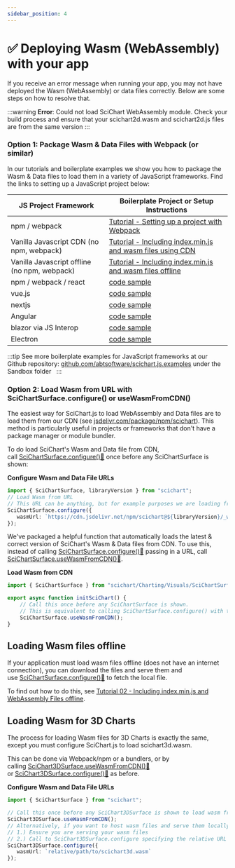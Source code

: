 ```yaml
---
sidebar_position: 4
---
```


# ✅ Deploying Wasm (WebAssembly) with your app


If you receive an error message when running your app, you may not have deployed the Wasm (WebAssembly) or data files correctly. Below are some steps on how to resolve that.

:::warning
**Error**: Could not load SciChart WebAssembly module. Check your build process and ensure that your scichart2d.wasm and scichart2d.js files are from the same version
:::

### Option 1: Package Wasm & Data Files with Webpack (or similar) 

In our tutorials and boilerplate examples we show you how to package the Wasm & Data files to load them in a variety of JavaScript frameworks. Find the links to setting up a JavaScript project below:

| JS Project Framework             | Boilerplate Project or Setup Instructions |
|----------------------------------|-------------------------------------------|
| npm / webpack                    | [Tutorial - Setting up a project with Webpack](/docs/get-started/tutorials-js-npm-webpack/tutorial-01-setting-up-npm-project-with-scichart-js/index.md) |
| Vanilla Javascript CDN (no npm, webpack) | [Tutorial - Including index.min.js and wasm files using CDN](/docs/get-started/tutorials-cdn/tutorial-01-using-cdn/index.md) |
| Vanilla Javascript offline (no npm, webpack) | [Tutorial - Including index.min.js and wasm files offline](/docs/get-started/tutorials-cdn/tutorial-02-offline/index.md) |
| npm / webpack / react            | [code sample](https://github.com/ABTSoftware/SciChart.JS.Examples/tree/master/Sandbox/demo-react-scichart) |
| vue.js                           | [code sample](https://github.com/ABTSoftware/SciChart.JS.Examples/tree/master/Sandbox/demo-vue-scichart) |
| nextjs                           | [code sample](https://github.com/ABTSoftware/SciChart.JS.Examples/tree/master/Sandbox/demo-nextjs) |
| Angular                          | [code sample](https://github.com/ABTSoftware/SciChart.JS.Examples/tree/master/Sandbox/demo-angular-scichart) |
| blazor via JS Interop            | [code sample](https://github.com/ABTSoftware/SciChart.JS.Examples/tree/master/Sandbox/demo-blazor) |
| Electron                         | [code sample](https://github.com/ABTSoftware/SciChart.JS.Examples/tree/master/Sandbox/scichart-electron-demo) |

:::tip
See more boilerplate examples for JavaScript frameworks at our Github repository: [github.com/abtsoftware/scichart.js.examples](https://github.com/ABTSoftware/SciChart.JS.Examples/tree/master/Sandbox) under the Sandbox folder  
:::

### Option 2: Load Wasm from URL with SciChartSurface.configure() or useWasmFromCDN()

The easiest way for SciChart.js to load WebAssembly and Data files are to load them from our CDN (see [jsdelivr.com/package/npm/scichart](https://www.jsdelivr.com/package/npm/scichart)). This method is particularly useful in projects or frameworks that don't have a package manager or module bundler.

To do load SciChart's Wasm and Data file from CDN, call [SciChartSurface.configure():blue_book:](https://www.scichart.com/documentation/js/current/typedoc/classes/scichartsurface.html#configure) once before any SciChartSurface is shown:

**Configure Wasm and Data File URLs**

```ts
import { SciChartSurface, libraryVersion } from "scichart";     
// Load Wasm from URL
// This URL can be anything, but for example purposes we are loading from JSDelivr CDN
SciChartSurface.configure({
   wasmUrl: `https://cdn.jsdelivr.net/npm/scichart@${libraryVersion}/_wasm/scichart2d.wasm`
});
```

We've packaged a helpful function that automatically loads the latest & correct version of SciChart's Wasm & Data files from CDN. To use this, instead of calling [SciChartSurface.configure():blue_book:](https://www.scichart.com/documentation/js/current/typedoc/classes/scichartsurface.html#configure) passing in a URL, call [SciChartSurface.useWasmFromCDN():blue_book:](https://www.scichart.com/documentation/js/current/typedoc/classes/scichartsurface.html#usewasmfromcdn).

**Load Wasm from CDN**

```ts
import { SciChartSurface } from "scichart/Charting/Visuals/SciChartSurface";

export async function initSciChart() {
    // Call this once before any SciChartSurface is shown.
    // This is equivalent to calling SciChartSurface.configure() with the CDN URL (JSDelivr)
    SciChartSurface.useWasmFromCDN();
}
```

Loading Wasm files offline
--------------------------

If your application must load wasm files offline (does not have an internet connection), you can download the files and serve them and use [SciChartSurface.configure():blue_book:](https://www.scichart.com/documentation/js/current/typedoc/classes/scichartsurface.html#configure) to fetch the local file.

To find out how to do this, see [Tutorial 02 - Including index.min.js and WebAssembly Files offline](/docs/get-started/tutorials-cdn/tutorial-02-offline/index.md).

Loading Wasm for 3D Charts
--------------------------

The process for loading Wasm files for 3D Charts is exactly the same, except you must configure SciChart.js to load scichart3d.wasm.

This can be done via Webpack/npm or a bundlers, or by calling [SciChart3DSurface.useWasmFromCDN():blue_book:](https://www.scichart.com/documentation/js/current/typedoc/classes/scichart3dsurface.html#usewasmfromcdn) or [SciChart3DSurface.configure():blue_book:](https://www.scichart.com/documentation/js/current/typedoc/classes/scichart3dsurface.html#configure) as before.

**Configure Wasm and Data File URLs**

```ts
import { SciChartSurface } from "scichart";     

// Call this once before any SciChart3DSurface is shown to load wasm from CDN
SciChart3DSurface.useWasmFromCDN();
// Alternatively, if you want to host wasm files and serve them locally
// 1.) Ensure you are serving your wasm files
// 2.) Call to SciChart3DSurface.configure specifying the relative URL of the files
SciChart3DSurface.configure({
   wasmUrl: `relative/path/to/scichart3d.wasm`
});
```

